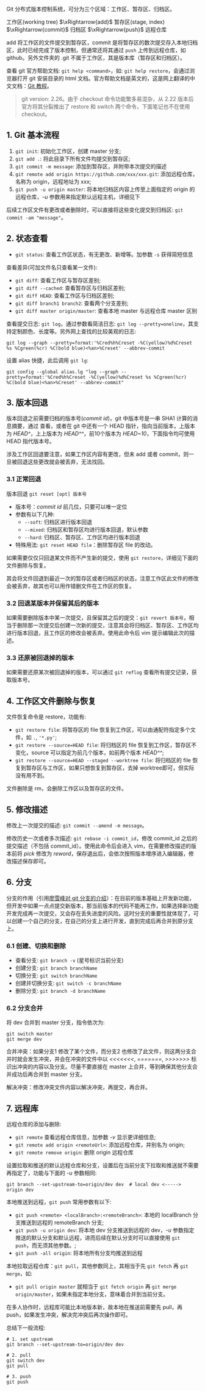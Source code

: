 Git 分布式版本控制系统，可分为三个区域：工作区、暂存区、归档区。

工作区(working tree) $\xRightarrow{add}$ 暂存区(stage, index) $\xRightarrow{commit}$ 归档区 $\xRightarrow{push}$ 远程仓库

add 将工作区的文件提交到暂存区，commit 是将暂存区的数次提交存入本地归档区，此时已经完成了版本控制，但通常还将其通过 `push` 上传到远程仓库，如 github。另外文件夹的 .git 不属于工作区，其是版本库（暂存区和归档区）。

查看 git 官方帮助文档: `git help <command>`，如: `git help restore`，会通过浏览器打开 git 安装目录的 html 文档。官方帮助文档是英文的，这是网上翻译的中文文档：[Git 教程](https://www.yiibai.com/git)。

> git version: 2.26。由于 checkout 命令功能繁多易混杂，从 2.22 版本后官方将其分裂推出了 restore 和 switch 两个命令，下面笔记也不在使用 checkout。

## 1. Git 基本流程

1. `git init`: 初始化工作区，创建 master 分支;
2. `git add .`: 将此目录下所有文件均提交到暂存区;
3. `git commit -m message`: 添加到暂存区，并附带本次提交的描述
4. `git remote add origin https://github.com/xxx/xxx.git`: 添加远程仓库，名称为 origin，远程地址为 xxx;
5. `git push -u origin master`: 将本地归档区内容上传至上面指定的 origin 的远程仓库，*-u* 参数用来指定默认远程主机，详细见下

后续工作区文件有更改或者删除时，可以直接将这些变化提交到归档区: `git commit -am "message"`。

## 2. 状态查看

- `git status`: 查看工作区状态，有无更改、新增等。加参数 `-s` 获得简短信息

查看差异(可加文件名只查看某一文件):

- `git diff`: 查看工作区与暂存区差别;
- `git diff --cached`: 查看暂存区与归档区差别;
- `git diff HEAD`: 查看工作区与归档区差别;
- `git diff branch1 branch2`: 查看两个分支差别;
- `git diff master origin/master`: 查看本地 master 与远程仓库 master 区别

查看提交日志: `git log`，通过参数看简洁日志: `git log --pretty=oneline`，其支持定制颜色、长度等。另外网上查找的比较美观的日志:

```git
git log --graph --pretty=format:'%Cred%h%Creset -%C(yellow)%d%Creset %s %Cgreen(%cr) %C(bold blue)<%an>%Creset' --abbrev-commit
```

设置 alias 快捷，此后调用 `git lg`:

```git
git config --global alias.lg "log --graph --pretty=format:'%Cred%h%Creset -%C(yellow)%d%Creset %s %Cgreen(%cr) %C(bold blue)<%an>%Creset' --abbrev-commit"
```

## 3. 版本回退

版本回退之前需要归档的版本号(*commit id*)，git 中版本号是一串 SHA1 计算的消息摘要，通过  查看，或者在 git 中还有一个 HEAD 指针，指向当前版本，上版本为 *HEAD^*，上上版本为 *HEAD^^*，前10个版本为 *HEAD~10*，下面指令均可使用 HEAD 指代版本号。

涉及工作区回退要注意，如果工作区内容有更改，但未 add 或者 commit，则一旦被回退这些更改就会被丢弃，无法找回。

### 3.1 正常回退

版本回退 `git reset [opt] 版本号`

- 版本号：*commit id* 前几位，只要可以唯一定位
- 参数有以下几种:
  - `--soft`: 归档区进行版本回退
  - `--mixed`: 归档区和暂存区均进行版本回退，默认参数
  - `--hard`: 归档区、暂存区、工作区均进行版本回退
- 特殊用法: `git reset HEAD file`：删除暂存区 file 的改动。

如果需要仅仅只回退某文件而不产生新的提交，使用 `git restore`，详细见下面的文件删除与恢复。

其会将文件回退到最近一次的暂存区或者归档区的状态，注意工作区此文件的修改会被丢弃，故其也可以用作错删文件在工作区的恢复。

### 3.2 回退某版本并保留其后的版本

如果需要删除版本中某一次提交，且保留其之后的提交：`git revert 版本号`，相当于删除那一次提交后创建一次新的提交，注意其会将归档区、暂存区、工作区均进行版本回退，且工作区的修改会被丢弃。使用此命令后 vim 提示编辑此次的描述。

### 3.3 还原被回退掉的版本

如果需要还原某次被回退掉的版本，可以通过 `git reflog` 查看所有提交记录，获取版本号。

## 4. 工作区文件删除与恢复

文件恢复命令是 restore，功能有:

- `git restore file`: 将暂存区的 file 恢复到工作区，可以由通配符指定多个文件，如 `.`, `'*.py'`;
- `git restore --source=HEAD file`: 将归档区的 file 恢复到工作区，暂存区不变化，source 可以指定为前几个版本，如前两个版本 *HEAD^^*;
- `git restore --source=HEAD --staged --worktree file`: 将归档区的 file 恢复到暂存区与工作区，如果只想恢复到暂存区，去掉 worktree即可，但实际没有用不到。

文件删除是 rm，会删除工作区以及暂存区的文件。

## 5. 修改描述

修改上一次提交的描述: `git commit --amend -m message`。

修改历史一次或者多次描述: `git rebase -i commit_id`，修改 commit_id 之后的提交描述（不包括 commit_id）。使用此命令后会进入 vim，在需要修改描述的版本前将 *pick* 修改为 *reword*，保存退出后，会依次按照版本增序进入编辑器，修改描述保存即可。

## 6. 分支

分支的作用（引用[廖雪峰对 git 分支的介绍](https://www.liaoxuefeng.com/wiki/896043488029600/896954848507552)）：在目前的版本基础上开发新功能，但开发中如果一点点提交新版本，那当前版本的代码不能再工作，如果选择新功能开发完成再一次提交，又会存在丢失进度的风险。这时分支的重要性就体现了，可以创建一个自己的分支，在自己的分支上进行开发，直到完成后再合并到原分支上。

### 6.1 创建、切换和删除

- 查看分支: `git branch -v` (星号标识当前分支)
- 创建分支: `git branch branchName`
- 切换分支: `git switch branchName`
- 创建并切换分支: `git switch -c branchName`
- 删除分支: `git branch -d branchName`

### 6.2 分支合并

将 dev 合并到 master 分支，指令依次为:

```git
git switch master
git merge dev
```

合并冲突：如果分支1 修改了某个文件，而分支2 也修改了此文件，则这两分支合并时就会发生冲突，并会在冲突的文件中以 *<<<<<<<*, *=======*, *>>>>>>>* 标识出冲突的内容以及分支。尽量不要直接在 master 上合并，等到确保其他分支合并成功后再合并到 master 分支。

解决冲突：修改冲突文件内容以解决冲突，再提交，再合并。

## 7. 远程库

远程仓库的添加与删除:

- `git remote` 查看远程仓库信息，加参数 *-v* 显示更详细信息;
- `git remote add origin <remoteUrl>`: 添加远程仓库，并别名为 origin;
- `git remote remove origin`: 删除 origin 远程仓库

设置拉取和推送的默认远程仓库和分支，设置后在当前分支下拉取和推送就不需要再指定了，功能与下面的 *-u* 参数相同:

```git
git branch --set-upstream-to=origin/dev dev  # local dev <-----> origin dev
```

本地推送到远程，`git push` 常用参数有以下:

- `git push <remote> <localBranch>:<remoteBranch>`: 本地的 localBranch 分支推送到远程的 remoteBranch 分支;
- `git push -u origin dev`: 将本地 dev 分支推送到远程的 dev，*-u* 参数指定推送的默认分支和默认远程，进而后续在默认分支时可以直接使用 `git push`，而无须其他参数。;
- `git push -all origin`: 将本地所有分支均推送到远程

本地拉取远程仓库：`git pull`，其他参数同上，其相当于先 `git fetch` 再 `git merge`，如:

- `git pull origin master` 就相当于 `git fetch origin` 再 `git merge origin/master`，如果未指定本地分支，意味着合并到当前分支。

在多人协作时，远程库可能比本地版本新，故本地在推送前需要先 pull，再 push，如果发生冲突，解决完冲突后再次操作即可。

总结下一般流程:

```git
# 1. set upstream
git branch --set-upstream-to=origin/dev dev

# 2. pull
git switch dev
git pull

# 3. push
git push
```
